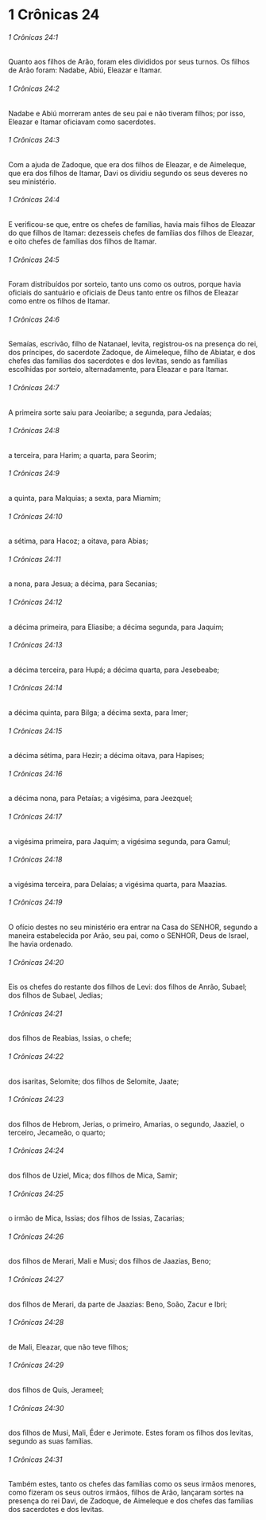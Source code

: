 # 1 Crônicas 24

###### 1 Crônicas 24:1

Quanto aos filhos de Arão, foram eles divididos por seus turnos. Os filhos de Arão foram: Nadabe, Abiú, Eleazar e Itamar.

###### 1 Crônicas 24:2

Nadabe e Abiú morreram antes de seu pai e não tiveram filhos; por isso, Eleazar e Itamar oficiavam como sacerdotes.

###### 1 Crônicas 24:3

Com a ajuda de Zadoque, que era dos filhos de Eleazar, e de Aimeleque, que era dos filhos de Itamar, Davi os dividiu segundo os seus deveres no seu ministério.

###### 1 Crônicas 24:4

E verificou-se que, entre os chefes de famílias, havia mais filhos de Eleazar do que filhos de Itamar: dezesseis chefes de famílias dos filhos de Eleazar, e oito chefes de famílias dos filhos de Itamar.

###### 1 Crônicas 24:5

Foram distribuídos por sorteio, tanto uns como os outros, porque havia oficiais do santuário e oficiais de Deus tanto entre os filhos de Eleazar como entre os filhos de Itamar.

###### 1 Crônicas 24:6

Semaías, escrivão, filho de Natanael, levita, registrou-os na presença do rei, dos príncipes, do sacerdote Zadoque, de Aimeleque, filho de Abiatar, e dos chefes das famílias dos sacerdotes e dos levitas, sendo as famílias escolhidas por sorteio, alternadamente, para Eleazar e para Itamar.

###### 1 Crônicas 24:7

A primeira sorte saiu para Jeoiaribe; a segunda, para Jedaías;

###### 1 Crônicas 24:8

a terceira, para Harim; a quarta, para Seorim;

###### 1 Crônicas 24:9

a quinta, para Malquias; a sexta, para Miamim;

###### 1 Crônicas 24:10

a sétima, para Hacoz; a oitava, para Abias;

###### 1 Crônicas 24:11

a nona, para Jesua; a décima, para Secanias;

###### 1 Crônicas 24:12

a décima primeira, para Eliasibe; a décima segunda, para Jaquim;

###### 1 Crônicas 24:13

a décima terceira, para Hupá; a décima quarta, para Jesebeabe;

###### 1 Crônicas 24:14

a décima quinta, para Bilga; a décima sexta, para Imer;

###### 1 Crônicas 24:15

a décima sétima, para Hezir; a décima oitava, para Hapises;

###### 1 Crônicas 24:16

a décima nona, para Petaías; a vigésima, para Jeezquel;

###### 1 Crônicas 24:17

a vigésima primeira, para Jaquim; a vigésima segunda, para Gamul;

###### 1 Crônicas 24:18

a vigésima terceira, para Delaías; a vigésima quarta, para Maazias.

###### 1 Crônicas 24:19

O ofício destes no seu ministério era entrar na Casa do SENHOR, segundo a maneira estabelecida por Arão, seu pai, como o SENHOR, Deus de Israel, lhe havia ordenado.

###### 1 Crônicas 24:20

Eis os chefes do restante dos filhos de Levi: dos filhos de Anrão, Subael; dos filhos de Subael, Jedias;

###### 1 Crônicas 24:21

dos filhos de Reabias, Issias, o chefe;

###### 1 Crônicas 24:22

dos isaritas, Selomite; dos filhos de Selomite, Jaate;

###### 1 Crônicas 24:23

dos filhos de Hebrom, Jerias, o primeiro, Amarias, o segundo, Jaaziel, o terceiro, Jecameão, o quarto;

###### 1 Crônicas 24:24

dos filhos de Uziel, Mica; dos filhos de Mica, Samir;

###### 1 Crônicas 24:25

o irmão de Mica, Issias; dos filhos de Issias, Zacarias;

###### 1 Crônicas 24:26

dos filhos de Merari, Mali e Musi; dos filhos de Jaazias, Beno;

###### 1 Crônicas 24:27

dos filhos de Merari, da parte de Jaazias: Beno, Soão, Zacur e Ibri;

###### 1 Crônicas 24:28

de Mali, Eleazar, que não teve filhos;

###### 1 Crônicas 24:29

dos filhos de Quis, Jerameel;

###### 1 Crônicas 24:30

dos filhos de Musi, Mali, Éder e Jerimote. Estes foram os filhos dos levitas, segundo as suas famílias.

###### 1 Crônicas 24:31

Também estes, tanto os chefes das famílias como os seus irmãos menores, como fizeram os seus outros irmãos, filhos de Arão, lançaram sortes na presença do rei Davi, de Zadoque, de Aimeleque e dos chefes das famílias dos sacerdotes e dos levitas.

